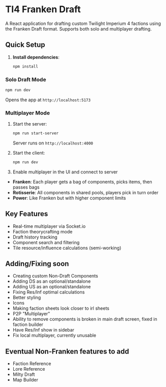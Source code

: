 # TI4 Franken Draft

A React application for drafting custom Twilight Imperium 4 factions using the Franken Draft format. Supports both solo and multiplayer drafting.

## Quick Setup

1. **Install dependencies**:
   ```bash
   npm install
   ```
### Solo Draft Mode
```bash
npm run dev
```
Opens the app at `http://localhost:5173`

### Multiplayer Mode
1. Start the server:
   ```bash
   npm run start-server
   ```
   Server runs on `http://localhost:4000`

2. Start the client:
   ```bash
   npm run dev
   ```

3. Enable multiplayer in the UI and connect to server

- **Franken**: Each player gets a bag of components, picks items, then passes bags
- **Rotisserie**: All components in shared pools, players pick in turn order
- **Power**: Like Franken but with higher component limits

## Key Features

- Real-time multiplayer via Socket.io
- Faction theorycrafting mode
- Draft history tracking
- Component search and filtering
- Tile resource/influence calculations (semi-working)

## Adding/Fixing soon

- Creating custom Non-Draft Components
- Adding DS as an optional/standalone
- Adding US as an optional/standalone
- Fixing Res/Inf optimal calculations
- Better styling
- Icons
- Making faction sheets look closer to irl sheets
- P2P "Multiplayer"
- Ability to remove components is broken in main draft screen, fixed in faction builder
- Have Res/Inf show in sidebar
- Fix local multiplayer, currently unusable

## Eventual Non-Franken features to add

- Faction Reference
- Lore Reference
- Milty Draft
- Map Builder

